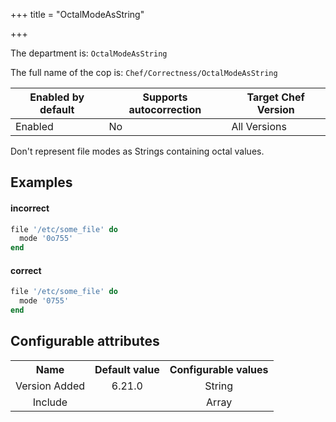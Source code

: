 +++
title = "OctalModeAsString"

+++

<!-- This content is automatically generated. See https://github.com/chef/chef-web-docs/blob/main/generated/README.md -->

The department is: `OctalModeAsString`

The full name of the cop is: `Chef/Correctness/OctalModeAsString`

| Enabled by default | Supports autocorrection | Target Chef Version |
| --- | --- | --- |
| Enabled | No | All Versions |

Don't represent file modes as Strings containing octal values.

## Examples


#### incorrect

```ruby
file '/etc/some_file' do
  mode '0o755'
end
```

#### correct

```ruby
file '/etc/some_file' do
  mode '0755'
end
```

## Configurable attributes

<table>
<tbody><tr>
<th>Name</th>
<th>Default value</th>
<th>Configurable values</th>
</tr>
<tr>
<td style="text-align:center">Version Added</td>
<td style="text-align:center">6.21.0</td>
<td style="text-align:center">String</td>
</tr>
<tr><td style="text-align:center">Include</td>
<td style="text-align:center"><ul>
</ul>
</td>
<td style="text-align:center">Array</td>
</tr></tbody></table>
